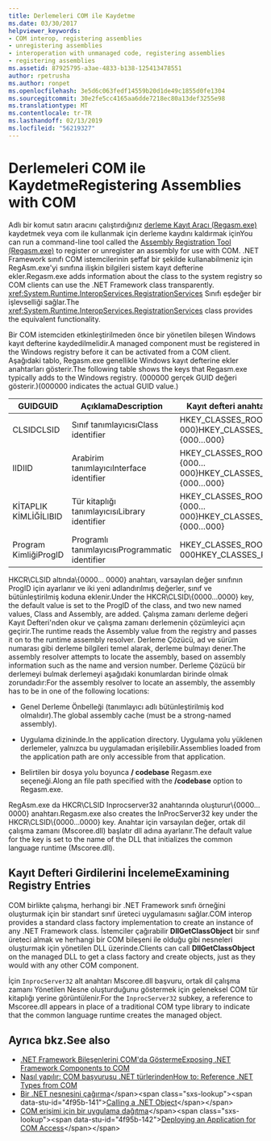 ```yaml
---
title: Derlemeleri COM ile Kaydetme
ms.date: 03/30/2017
helpviewer_keywords:
- COM interop, registering assemblies
- unregistering assemblies
- interoperation with unmanaged code, registering assemblies
- registering assemblies
ms.assetid: 87925795-a3ae-4833-b138-125413478551
author: rpetrusha
ms.author: ronpet
ms.openlocfilehash: 3e5d6c063fedf14559b20d1de49c1855d0fe1304
ms.sourcegitcommit: 30e2fe5cc4165aa6dde7218ec80a13def3255e98
ms.translationtype: MT
ms.contentlocale: tr-TR
ms.lasthandoff: 02/13/2019
ms.locfileid: "56219327"
---
```

# <a name="registering-assemblies-with-com"></a><span data-ttu-id="4f95b-102">Derlemeleri COM ile Kaydetme</span><span class="sxs-lookup"><span data-stu-id="4f95b-102">Registering Assemblies with COM</span></span>
<span data-ttu-id="4f95b-103">Adlı bir komut satırı aracını çalıştırdığınız [derleme Kayıt Aracı (Regasm.exe)](../tools/regasm-exe-assembly-registration-tool.md) kaydetmek veya com ile kullanmak için derleme kaydını kaldırmak için</span><span class="sxs-lookup"><span data-stu-id="4f95b-103">You can run a command-line tool called the [Assembly Registration Tool (Regasm.exe)](../tools/regasm-exe-assembly-registration-tool.md) to register or unregister an assembly for use with COM.</span></span> <span data-ttu-id="4f95b-104">.NET Framework sınıfı COM istemcilerinin şeffaf bir şekilde kullanabilmeniz için RegAsm.exe'yi sınıfına ilişkin bilgileri sistem kayıt defterine ekler.</span><span class="sxs-lookup"><span data-stu-id="4f95b-104">Regasm.exe adds information about the class to the system registry so COM clients can use the .NET Framework class transparently.</span></span> <span data-ttu-id="4f95b-105"><xref:System.Runtime.InteropServices.RegistrationServices> Sınıfı eşdeğer bir işlevselliği sağlar.</span><span class="sxs-lookup"><span data-stu-id="4f95b-105">The <xref:System.Runtime.InteropServices.RegistrationServices> class provides the equivalent functionality.</span></span>  
  
 <span data-ttu-id="4f95b-106">Bir COM istemciden etkinleştirilmeden önce bir yönetilen bileşen Windows kayıt defterine kaydedilmelidir.</span><span class="sxs-lookup"><span data-stu-id="4f95b-106">A managed component must be registered in the Windows registry before it can be activated from a COM client.</span></span> <span data-ttu-id="4f95b-107">Aşağıdaki tablo, Regasm.exe genellikle Windows kayıt defterine ekler anahtarları gösterir.</span><span class="sxs-lookup"><span data-stu-id="4f95b-107">The following table shows the keys that Regasm.exe typically adds to the Windows registry.</span></span> <span data-ttu-id="4f95b-108">(000000 gerçek GUID değeri gösterir.)</span><span class="sxs-lookup"><span data-stu-id="4f95b-108">(000000 indicates the actual GUID value.)</span></span>  
  
|<span data-ttu-id="4f95b-109">GUID</span><span class="sxs-lookup"><span data-stu-id="4f95b-109">GUID</span></span>|<span data-ttu-id="4f95b-110">Açıklama</span><span class="sxs-lookup"><span data-stu-id="4f95b-110">Description</span></span>|<span data-ttu-id="4f95b-111">Kayıt defteri anahtarı</span><span class="sxs-lookup"><span data-stu-id="4f95b-111">Registry key</span></span>|  
|----------|-----------------|------------------|  
|<span data-ttu-id="4f95b-112">CLSID</span><span class="sxs-lookup"><span data-stu-id="4f95b-112">CLSID</span></span>|<span data-ttu-id="4f95b-113">Sınıf tanımlayıcısı</span><span class="sxs-lookup"><span data-stu-id="4f95b-113">Class identifier</span></span>|<span data-ttu-id="4f95b-114">HKEY_CLASSES_ROOT\CLSID\\{000…000}</span><span class="sxs-lookup"><span data-stu-id="4f95b-114">HKEY_CLASSES_ROOT\CLSID\\{000…000}</span></span>|  
|<span data-ttu-id="4f95b-115">IID</span><span class="sxs-lookup"><span data-stu-id="4f95b-115">IID</span></span>|<span data-ttu-id="4f95b-116">Arabirim tanımlayıcı</span><span class="sxs-lookup"><span data-stu-id="4f95b-116">Interface identifier</span></span>|<span data-ttu-id="4f95b-117">HKEY_CLASSES_ROOT\Interface\\{000…000}</span><span class="sxs-lookup"><span data-stu-id="4f95b-117">HKEY_CLASSES_ROOT\Interface\\{000…000}</span></span>|  
|<span data-ttu-id="4f95b-118">KİTAPLIK KİMLİĞİ</span><span class="sxs-lookup"><span data-stu-id="4f95b-118">LIBID</span></span>|<span data-ttu-id="4f95b-119">Tür kitaplığı tanımlayıcısı</span><span class="sxs-lookup"><span data-stu-id="4f95b-119">Library identifier</span></span>|<span data-ttu-id="4f95b-120">HKEY_CLASSES_ROOT\TypeLib\\{000…000}</span><span class="sxs-lookup"><span data-stu-id="4f95b-120">HKEY_CLASSES_ROOT\TypeLib\\{000…000}</span></span>|  
|<span data-ttu-id="4f95b-121">Program Kimliği</span><span class="sxs-lookup"><span data-stu-id="4f95b-121">ProgID</span></span>|<span data-ttu-id="4f95b-122">Programlı tanımlayıcısı</span><span class="sxs-lookup"><span data-stu-id="4f95b-122">Programmatic identifier</span></span>|<span data-ttu-id="4f95b-123">HKEY_CLASSES_ROOT\000…000</span><span class="sxs-lookup"><span data-stu-id="4f95b-123">HKEY_CLASSES_ROOT\000…000</span></span>|  
  
 <span data-ttu-id="4f95b-124">HKCR\CLSID altında\\{0000... 0000} anahtarı, varsayılan değer sınıfının ProgID için ayarlanır ve iki yeni adlandırılmış değerler, sınıf ve bütünleştirilmiş koduna eklenir.</span><span class="sxs-lookup"><span data-stu-id="4f95b-124">Under the HKCR\CLSID\\{0000…0000} key, the default value is set to the ProgID of the class, and two new named values, Class and Assembly, are added.</span></span> <span data-ttu-id="4f95b-125">Çalışma zamanı derleme değeri Kayıt Defteri'nden okur ve çalışma zamanı derlemenin çözümleyici açın geçirir.</span><span class="sxs-lookup"><span data-stu-id="4f95b-125">The runtime reads the Assembly value from the registry and passes it on to the runtime assembly resolver.</span></span> <span data-ttu-id="4f95b-126">Derleme Çözücü, ad ve sürüm numarası gibi derleme bilgileri temel alarak, derleme bulmayı dener.</span><span class="sxs-lookup"><span data-stu-id="4f95b-126">The assembly resolver attempts to locate the assembly, based on assembly information such as the name and version number.</span></span> <span data-ttu-id="4f95b-127">Derleme Çözücü bir derlemeyi bulmak derlemeyi aşağıdaki konumlardan birinde olmak zorundadır:</span><span class="sxs-lookup"><span data-stu-id="4f95b-127">For the assembly resolver to locate an assembly, the assembly has to be in one of the following locations:</span></span>  
  
-   <span data-ttu-id="4f95b-128">Genel Derleme Önbelleği (tanımlayıcı adlı bütünleştirilmiş kod olmalıdır).</span><span class="sxs-lookup"><span data-stu-id="4f95b-128">The global assembly cache (must be a strong-named assembly).</span></span>  
  
-   <span data-ttu-id="4f95b-129">Uygulama dizininde.</span><span class="sxs-lookup"><span data-stu-id="4f95b-129">In the application directory.</span></span> <span data-ttu-id="4f95b-130">Uygulama yolu yüklenen derlemeler, yalnızca bu uygulamadan erişilebilir.</span><span class="sxs-lookup"><span data-stu-id="4f95b-130">Assemblies loaded from the application path are only accessible from that application.</span></span>  
  
-   <span data-ttu-id="4f95b-131">Belirtilen bir dosya yolu boyunca **/ codebase** Regasm.exe seçeneği.</span><span class="sxs-lookup"><span data-stu-id="4f95b-131">Along an file path specified with the **/codebase** option to Regasm.exe.</span></span>  
  
 <span data-ttu-id="4f95b-132">RegAsm.exe da HKCR\CLSID Inprocserver32 anahtarında oluşturur\\{0000... 0000} anahtarı.</span><span class="sxs-lookup"><span data-stu-id="4f95b-132">Regasm.exe also creates the InProcServer32 key under the HKCR\CLSID\\{0000…0000} key.</span></span> <span data-ttu-id="4f95b-133">Anahtar için varsayılan değer, ortak dil çalışma zamanı (Mscoree.dll) başlatır dll adına ayarlanır.</span><span class="sxs-lookup"><span data-stu-id="4f95b-133">The default value for the key is set to the name of the DLL that initializes the common language runtime (Mscoree.dll).</span></span>  
  
## <a name="examining-registry-entries"></a><span data-ttu-id="4f95b-134">Kayıt Defteri Girdilerini İnceleme</span><span class="sxs-lookup"><span data-stu-id="4f95b-134">Examining Registry Entries</span></span>  
 <span data-ttu-id="4f95b-135">COM birlikte çalışma, herhangi bir .NET Framework sınıfı örneğini oluşturmak için bir standart sınıf üreteci uygulamasını sağlar.</span><span class="sxs-lookup"><span data-stu-id="4f95b-135">COM interop provides a standard class factory implementation to create an instance of any .NET Framework class.</span></span> <span data-ttu-id="4f95b-136">İstemciler çağırabilir **DllGetClassObject** bir sınıf üreteci almak ve herhangi bir COM bileşeni ile olduğu gibi nesneleri oluşturmak için yönetilen DLL üzerinde.</span><span class="sxs-lookup"><span data-stu-id="4f95b-136">Clients can call **DllGetClassObject** on the managed DLL to get a class factory and create objects, just as they would with any other COM component.</span></span>  
  
 <span data-ttu-id="4f95b-137">İçin `InprocServer32` alt anahtarı Mscoree.dll başvuru, ortak dil çalışma zamanı Yönetilen Nesne oluşturduğunu göstermek için geleneksel COM tür kitaplığı yerine görüntülenir.</span><span class="sxs-lookup"><span data-stu-id="4f95b-137">For the `InprocServer32` subkey, a reference to Mscoree.dll appears in place of a traditional COM type library to indicate that the common language runtime creates the managed object.</span></span>  
  
## <a name="see-also"></a><span data-ttu-id="4f95b-138">Ayrıca bkz.</span><span class="sxs-lookup"><span data-stu-id="4f95b-138">See also</span></span>
- [<span data-ttu-id="4f95b-139">.NET Framework Bileşenlerini COM'da Gösterme</span><span class="sxs-lookup"><span data-stu-id="4f95b-139">Exposing .NET Framework Components to COM</span></span>](exposing-dotnet-components-to-com.md)
- [<span data-ttu-id="4f95b-140">Nasıl yapılır: COM başvurusu .NET türlerinden</span><span class="sxs-lookup"><span data-stu-id="4f95b-140">How to: Reference .NET Types from COM</span></span>](how-to-reference-net-types-from-com.md)
- <span data-ttu-id="4f95b-141">[Bir .NET nesnesini çağırma](https://docs.microsoft.com/previous-versions/dotnet/netframework-4.0/8hw8h46b(v=vs.100))</span><span class="sxs-lookup"><span data-stu-id="4f95b-141">[Calling a .NET Object](https://docs.microsoft.com/previous-versions/dotnet/netframework-4.0/8hw8h46b(v=vs.100))</span></span>
- <span data-ttu-id="4f95b-142">[COM erişimi için bir uygulama dağıtma](https://docs.microsoft.com/previous-versions/dotnet/netframework-4.0/c2850st8(v=vs.100))</span><span class="sxs-lookup"><span data-stu-id="4f95b-142">[Deploying an Application for COM Access](https://docs.microsoft.com/previous-versions/dotnet/netframework-4.0/c2850st8(v=vs.100))</span></span>
